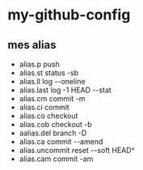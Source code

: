 # my-github-config

## mes alias
* alias.p push
* alias.st status -sb
* alias.ll log --oneline
* alias.last log -1 HEAD --stat
* alias.cm commit -m
* alias.ci commit
* alias.co checkout
* alias.cob checkout -b
* aalias.del branch -D
* alias.ca commit --amend
* alias.uncommit reset --soft HEAD^
* alias.cam commit -am
